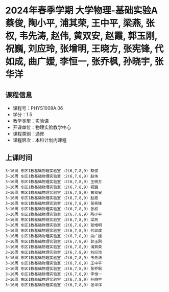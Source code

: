 # 2024年春季学期 大学物理-基础实验A 蔡俊, 陶小平, 浦其荣, 王中平, 梁燕, 张权, 韦先涛, 赵伟, 黄双安, 赵霞, 郭玉刚, 祝巍, 刘应玲, 张增明, 王晓方, 张宪锋, 代如成, 曲广媛, 李恒一, 张乔枫, 孙晓宇, 张华洋






## 课程信息

- 课程号：PHYS1008A.06
- 学分：1.5
- 教学类型：实验课
- 开课单位：物理实验教学中心
- 课程类别：通修
- 课程层次：本科计划内课程

## 上课时间

```
3~16周 东区1教基础物理实验室 :2(6,7,8,9) 蔡俊
3~16周 东区1教基础物理实验室 :2(6,7,8,9) 赵伟
3~16周 东区1教基础物理实验室 :2(6,7,8,9) 王晓方
3~16周 东区1教基础物理实验室 :2(6,7,8,9) 祝巍
3~16周 东区1教基础物理实验室 :2(6,7,8,9) 黄双安
3~16周 东区1教基础物理实验室 :2(6,7,8,9) 赵霞
3~16周 东区1教基础物理实验室 :2(6,7,8,9) 张宪锋
3~16周 东区1教基础物理实验室 :2(6,7,8,9) 张权
3~16周 东区1教基础物理实验室 :2(6,7,8,9) 陶小平
3~16周 东区1教基础物理实验室 :2(6,7,8,9) 梁燕
3~16周 东区1教基础物理实验室 :2(6,7,8,9) 张增明
3~16周 东区1教基础物理实验室 :2(6,7,8,9) 代如成
3~16周 东区1教基础物理实验室 :2(6,7,8,9) 曲广媛
3~16周 东区1教基础物理实验室 :2(6,7,8,9) 郭玉刚
3~16周 东区1教基础物理实验室 :2(6,7,8,9) 浦其荣
3~16周 东区1教基础物理实验室 :2(6,7,8,9) 刘应玲
3~16周 东区1教基础物理实验室 :2(6,7,8,9) 韦先涛
3~16周 东区1教基础物理实验室 :2(6,7,8,9) 王中平
3~16周 东区1教基础物理实验室 :2(6,7,8,9) 张乔枫
3~16周 东区1教基础物理实验室 :2(6,7,8,9) 李恒一
3~16周 东区1教基础物理实验室 :2(6,7,8,9) 孙晓宇
3~16周 东区1教基础物理实验室 :2(6,7,8,9) 张华洋
```


